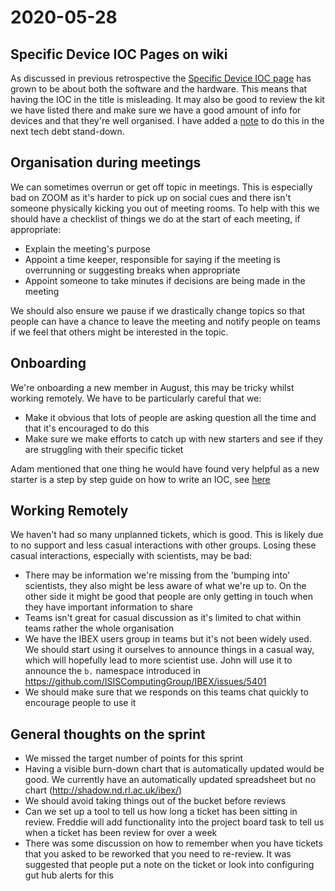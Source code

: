 # 2020-05-28

## Specific Device IOC Pages on wiki

As discussed in previous retrospective the [Specific Device IOC page](/Specific-IOCs) has grown to be about both the software and the hardware. This means that having the IOC in the title is misleading. It may also be good to review the kit we have listed there and make sure we have a good amount of info for devices and that they're well organised. I have added a [note](/processes/meetings/Technical-Debt-Stand-down) to do this in the next tech debt stand-down.

## Organisation during meetings

We can sometimes overrun or get off topic in meetings. This is especially bad on ZOOM as it's harder to pick up on social cues and there isn't someone physically kicking you out of meeting rooms. To help with this we should have a checklist of things we do at the start of each meeting, if appropriate:
* Explain the meeting's purpose
* Appoint a time keeper, responsible for saying if the meeting is overrunning or suggesting breaks when appropriate
* Appoint someone to take minutes if decisions are being made in the meeting

We should also ensure we pause if we drastically change topics so that people can have a chance to leave the meeting and notify people on teams if we feel that others might be interested in the topic.

## Onboarding

We're onboarding a new member in August, this may be tricky whilst working remotely. We have to be particularly careful that we:
* Make it obvious that lots of people are asking question all the time and that it's encouraged to do this
* Make sure we make efforts to catch up with new starters and see if they are struggling with their specific ticket

Adam mentioned that one thing he would have found very helpful as a new starter is a step by step guide on how to write an IOC, see [here](https://github.com/ISISComputingGroup/IBEX/issues/5435)

## Working Remotely

We haven't had so many unplanned tickets, which is good. This is likely due to no support and less casual interactions with other groups. Losing these casual interactions, especially with scientists, may be bad:
* There may be information we're missing from the 'bumping into' scientists, they also might be less aware of what we're up to. On the other side it might be good that people are only getting in touch when they have important information to share
* Teams isn't great for casual discussion as it's limited to chat within teams rather the whole organisation
* We have the IBEX users group in teams but it's not been widely used. We should start using it ourselves to announce things in a casual way, which will hopefully lead to more scientist use. John will use it to announce the `b.` namespace introduced in https://github.com/ISISComputingGroup/IBEX/issues/5401
* We should make sure that we responds on this teams chat quickly to encourage people to use it

## General thoughts on the sprint

* We missed the target number of points for this sprint
* Having a visible burn-down chart that is automatically updated would be good. We currently have an automatically updated spreadsheet but no chart (http://shadow.nd.rl.ac.uk/ibex/)
* We should avoid taking things out of the bucket before reviews
* Can we set up a tool to tell us how long a ticket has been sitting in review. Freddie will add functionality into the project board task to tell us when a ticket has been review for over a week
* There was some discussion on how to remember when you have tickets that you asked to be reworked that you need to re-review. It was suggested that people put a note on the ticket or look into configuring gut hub alerts for this
